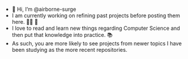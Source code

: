 - 👋 Hi, I’m @airborne-surge
- I am currently working on refining past projects before posting them here. 👷‍♂️ 🚧
- I love to read and learn new things regarding Computer Science and then put that knowledge into practice. 📚
- As such, you are more likely to see projects from newer topics I have been studying as the more recent repositories.

<!---
airborne-surge/airborne-surge is a ✨ special ✨ repository because its `README.md` (this file) appears on your GitHub profile.
You can click the Preview link to take a look at your changes.
--->
